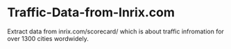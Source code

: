 # Traffic-Data-from-Inrix.com
Extract data from inrix.com/scorecard/ which is about traffic infromation for over 1300 cities wordwidely.
